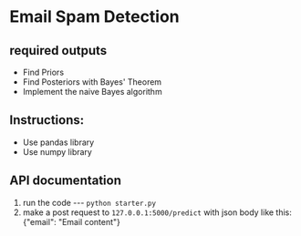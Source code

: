 # Email Spam Detection
## required outputs
<ul>
  <li>Find Priors</li>
  <li>Find Posteriors with Bayes' Theorem</li>
  <li>Implement the naive Bayes algorithm</li>
</ul>

## Instructions:
<ul>
  <li>Use pandas library</li>
  <li>Use numpy library</li>
</ul>


## API documentation
1. run the code --- `python starter.py`
2. make a post request to `127.0.0.1:5000/predict` with json body like this:
{"email": "Email content"}
